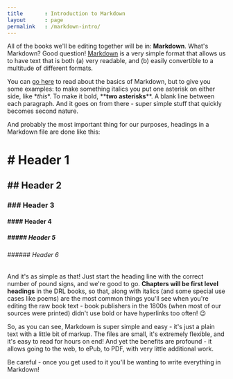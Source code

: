 ```yaml
---
title       : Introduction to Markdown
layout      : page
permalink   : /markdown-intro/
---
```

All of the books we'll be editing together will be in: **Markdown**. What's Markdown? Good question! [Markdown](https://help.github.com/articles/markdown-basics/) is a very simple format that allows us to have text that is both (a) very readable, and (b) easily convertible to a multitude of different formats. 

You can [go here](https://help.github.com/articles/markdown-basics/) to read about the basics of Markdown, but to give you some examples: to make something italics you put one asterisk on either side, like \**this*\*. To make it bold, \*\***two asterisks**\*\*. A blank line between each paragraph. And it goes on from there - super simple stuff that quickly becomes second nature. 

And probably the most important thing for our purposes, headings in a Markdown file are done like this:

# \# Header 1
## \#\# Header 2
### \#\#\# Header 3
#### \#\#\#\# Header 4
##### \#\#\#\#\# Header 5
###### \#\#\#\#\#\# Header 6

And it's as simple as that! Just start the heading line with the correct number of pound signs, and we're good to go. **Chapters will be first level headings** in the DRL books, so that, along with italics (and some special use cases like poems) are the most common things you'll see when you're editing the raw book text - book publishers in the 1800s (when most of our sources were printed) didn't use bold or have hyperlinks too often! 😉

So, as you can see, Markdown is super simple and easy - it's just a plain text with a little bit of markup. The files are small, it's extremely flexible, and it's easy to read for hours on end! And yet the benefits are profound - it allows going to the web, to ePub, to PDF, with very little additional work.

Be careful - once you get used to it you'll be wanting to write everything in Markdown!
